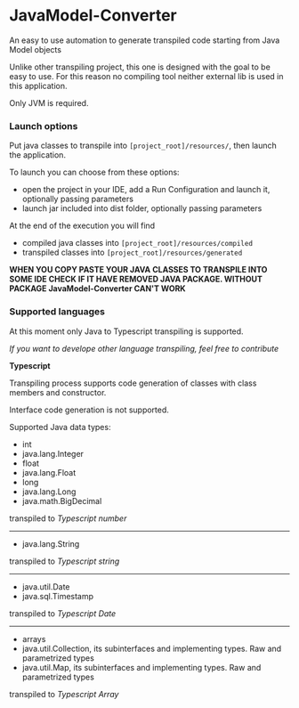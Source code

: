 # JavaModel-Converter
An easy to use automation to generate transpiled code starting from Java Model objects

Unlike other transpiling project, this one is designed with the goal to be easy to use. For this reason no compiling tool neither external lib is used in this application.

Only JVM is required.

### Launch options

Put java classes to transpile into `[project_root]/resources/`, then launch the application.

To launch you can choose from these options:

- open the project in your IDE, add a Run Configuration and launch it, optionally passing parameters
- launch jar included into dist folder, optionally passing parameters

At the end of the execution you will find

- compiled java classes into `[project_root]/resources/compiled`
- transpiled classes into `[project_root]/resources/generated`

**WHEN YOU COPY PASTE YOUR JAVA CLASSES TO TRANSPILE INTO SOME IDE CHECK IF IT HAVE REMOVED JAVA PACKAGE. WITHOUT PACKAGE JavaModel-Converter CAN'T WORK**

### Supported languages

At this moment only Java to Typescript transpiling is supported.

*If you want to develope other language transpiling, feel free to contribute*


**Typescript**

Transpiling process supports code generation of classes with class members and constructor.

Interface code generation is not supported.

Supported Java data types:

- int
- java.lang.Integer
- float
- java.lang.Float
- long
- java.lang.Long
- java.math.BigDecimal

transpiled to *Typescript number*

----------------------

- java.lang.String

transpiled to *Typescript string*

----------------------

- java.util.Date
- java.sql.Timestamp

transpiled to *Typescript Date*


----------------------

- arrays
- java.util.Collection, its subinterfaces and implementing types. Raw and parametrized types
- java.util.Map, its subinterfaces and implementing types. Raw and parametrized types

transpiled to *Typescript Array*

